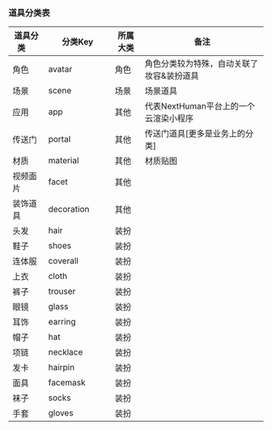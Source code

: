 ### 道具分类表
| 道具分类<img width=20/>  | 分类Key<img width=80/>    |  所属大类 | 备注 |
|  ----   | ----  |----  |----  |
| 角色    |avatar |  角色 | 角色分类较为特殊，自动关联了妆容&装扮道具 |
| 场景    |scene |  场景 | 场景道具 |
| 应用    |app |  其他 | 代表NextHuman平台上的一个云渲染小程序 |
| 传送门  |portal |  其他 | 传送门道具[更多是业务上的分类] |
| 材质  |material |  其他 | 材质贴图|
| 视频面片  |facet |  其他 | |
| 装饰道具  |decoration |  其他 | |
| 头发  |hair |  装扮 | |
| 鞋子  |shoes |  装扮 | |
| 连体服  |coverall |  装扮 | |
| 上衣  |cloth |  装扮 | |
| 裤子  |trouser |  装扮 | |
| 眼镜  |glass |  装扮 | |
| 耳饰 |earring |  装扮 | |
| 帽子 |hat |  装扮 | |
| 项链 |necklace |  装扮 | |
| 发卡 |hairpin |  装扮 | |
| 面具 |facemask |  装扮 | |
| 袜子 |socks |  装扮 | |
| 手套 |gloves |  装扮 | |



